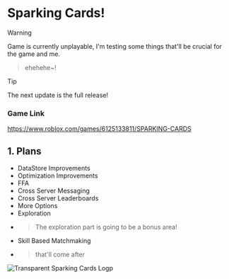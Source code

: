 # Sparking Cards!

> [!WARNING]
> Game is currently unplayable, I'm testing some things that'll be crucial for the game and me.

> ehehehe~!

> [!TIP]
> The next update is the full release!

### Game Link
https://www.roblox.com/games/6125133811/SPARKING-CARDS
## 1.  Plans
   - DataStore Improvements
   - Optimization Improvements
   - FFA
   - Cross Server Messaging
   - Cross Server Leaderboards
   - More Options
   - Exploration
   - > The exploration part is going to be a bonus area!
   - Skill Based Matchmaking
   - > that'll come after

  ![Transparent Sparking Cards Logp](https://github.com/user-attachments/assets/b27f3af9-3bd8-4433-845a-e8ac24502cb5)
